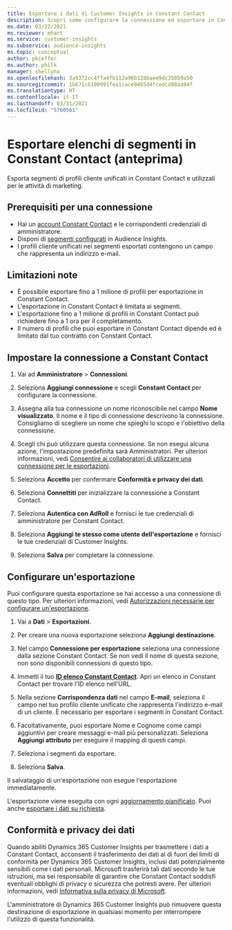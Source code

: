 ```yaml
---
title: Esportare i dati di Customer Insights in Constant Contact
description: Scopri come configurare la connessione ed esportare in Constant Contact.
ms.date: 03/22/2021
ms.reviewer: mhart
ms.service: customer-insights
ms.subservice: audience-insights
ms.topic: conceptual
author: pkieffer
ms.author: philk
manager: shellyha
ms.openlocfilehash: 3a9372cc4ffa4fb112a96b1286aee9dc35059a50
ms.sourcegitcommit: 1b671c6100991fea1cace04b5d4fcedcd88aa94f
ms.translationtype: HT
ms.contentlocale: it-IT
ms.lasthandoff: 03/31/2021
ms.locfileid: "5760561"
---
```

# <a name="export-segment-lists-to-constant-contact-preview"></a>Esportare elenchi di segmenti in Constant Contact (anteprima)

Esporta segmenti di profili cliente unificati in Constant Contact e utilizzali per le attività di marketing. 

## <a name="prerequisites-for-a-connection"></a>Prerequisiti per una connessione

-   Hai un [account Constant Contact](https://www.constantcontact.com/account-home) e le corrispondenti credenziali di amministratore.
-   Disponi di [segmenti configurati](segments.md) in Audience Insights.
-   I profili cliente unificati nei segmenti esportati contengono un campo che rappresenta un indirizzo e-mail.

## <a name="known-limitations"></a>Limitazioni note

- È possibile esportare fino a 1 milione di profili per esportazione in Constant Contact.
- L'esportazione in Constant Contact è limitata ai segmenti.
- L'esportazione fino a 1 milione di profili in Constant Contact può richiedere fino a 1 ora per il completamento. 
- Il numero di profili che puoi esportare in Constant Contact dipende ed è limitato dal tuo contratto con Constant Contact.

## <a name="set-up-connection-to-constant-contact"></a>Impostare la connessione a Constant Contact

1. Vai ad **Amministratore** > **Connessioni**.

1. Seleziona **Aggiungi connessione** e scegli **Constant Contact** per configurare la connessione.

1. Assegna alla tua connessione un nome riconoscibile nel campo **Nome visualizzato**. Il nome e il tipo di connessione descrivono la connessione. Consigliamo di scegliere un nome che spieghi lo scopo e l'obiettivo della connessione.

1. Scegli chi può utilizzare questa connessione. Se non esegui alcuna azione, l'impostazione predefinita sarà Amministratori. Per ulteriori informazioni, vedi [Consentire ai collaboratori di utilizzare una connessione per le esportazioni](connections.md#allow-contributors-to-use-a-connection-for-exports).

1. Seleziona **Accetto** per confermare **Conformità e privacy dei dati**.

1. Seleziona **Connettiti** per inizializzare la connessione a Constant Contact.

1. Seleziona **Autentica con AdRoll** e fornisci le tue credenziali di amministratore per Constant Contact. 

1. Seleziona **Aggiungi te stesso come utente dell'esportazione** e fornisci le tue credenziali di Customer Insights.

1. Seleziona **Salva** per completare la connessione.

## <a name="configure-an-export"></a>Configurare un'esportazione

Puoi configurare questa esportazione se hai accesso a una connessione di questo tipo. Per ulteriori informazioni, vedi [Autorizzazioni necessarie per configurare un'esportazione](export-destinations.md#set-up-a-new-export).

1. Vai a **Dati** > **Esportazioni**.

1. Per creare una nuova esportazione seleziona **Aggiungi destinazione**.

1. Nel campo **Connessione per esportazione** seleziona una connessione dalla sezione Constant Contact. Se non vedi il nome di questa sezione, non sono disponibili connessioni di questo tipo.

1. Immetti il tuo [**ID elenco Constant Contact**](https://app.constantcontact.com/pages/contacts/ui#lists). Apri un elenco in Constant Contact per trovare l'ID elenco nell'URL.

1. Nella sezione **Corrispondenza dati** nel campo **E-mail**, seleziona il campo nel tuo profilo cliente unificato che rappresenta l'indirizzo e-mail di un cliente. È necessario per esportare i segmenti in Constant Contact.

1. Facoltativamente, puoi esportare Nome e Cognome come campi aggiuntivi per creare messaggi e-mail più personalizzati. Seleziona **Aggiungi attributo** per eseguire il mapping di questi campi.

1. Seleziona i segmenti da esportare.

1. Seleziona **Salva**.

Il salvataggio di un'esportazione non esegue l'esportazione immediatamente.

L'esportazione viene eseguita con ogni [aggiornamento pianificato](system.md#schedule-tab). Puoi anche [esportare i dati su richiesta](export-destinations.md#run-exports-on-demand). 


## <a name="data-privacy-and-compliance"></a>Conformità e privacy dei dati

Quando abiliti Dynamics 365 Customer Insights per trasmettere i dati a Constant Contact, acconsenti il trasferimento dei dati al di fuori dei limiti di conformità per Dynamics 365 Customer Insights, inclusi dati potenzialmente sensibili come i dati personali. Microsoft trasferirà tali dati secondo le tue istruzioni, ma sei responsabile di garantire che Constant Contact soddisfi eventuali obblighi di privacy o sicurezza che potresti avere. Per ulteriori informazioni, vedi [Informativa sulla privacy di Microsoft](https://go.microsoft.com/fwlink/?linkid=396732).

L'amministratore di Dynamics 365 Customer Insights può rimuovere questa destinazione di esportazione in qualsiasi momento per interrompere l'utilizzo di questa funzionalità.
